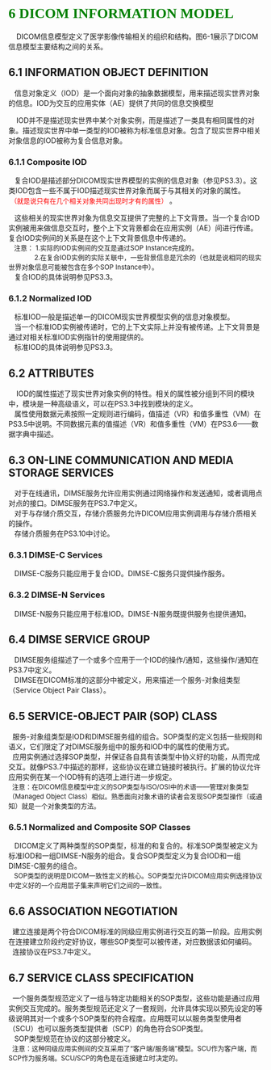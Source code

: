 <h1>
	<font face="Microsoft YaHei" color=green>
		6 DICOM INFORMATION MODEL
	</font>
</h1>
<p>
	&nbsp &nbsp DICOM信息模型定义了医学影像传输相关的组织和结构。图6-1展示了DICOM信息模型主要结构之间的关系。
</p>
<h2>
	6.1	INFORMATION OBJECT DEFINITION
</h2>
<p>
	&nbsp &nbsp信息对象定义（IOD）是一个面向对象的抽象数据模型，用来描述现实世界对象的信息。IOD为交互的应用实体（AE）提供了共同的信息交换模型
</p>
<p>
	&nbsp &nbsp IOD并不是描述现实世界中某个对象实例，而是描述了一类具有相同属性的对象。描述现实世界中单一类型的IOD被称为标准信息对象。包含了现实世界中相关对象信息的IOD被称为复合信息对象。
</p>
<h3>
	6.1.1	Composite IOD
</h3>
<p>
	&nbsp &nbsp复合IOD是描述部分DICOM现实世界模型的实例的信息对象（参见PS3.3）。这类IOD包含一些不属于IOD描述现实世界对象而属于与其相关的对象的属性。
	<font size = 2 color = red>
		&nbsp &nbsp（就是说只有在几个相关对象共同出现时才有的属性）
	</font>。
</p>
<p>
	&nbsp &nbsp这些相关的现实世界对象为信息交互提供了完整的上下文背景。当一个复合IOD实例被用来做信息交互时，整个上下文背景都会在应用实例（AE）间进行传递。复合IOD实例间的关系是在这个上下文背景信息中传递的。</br>
	<font size = 2>
		&nbsp &nbsp注意： 1.实际的IOD实例间的交互是通过SOP Instance完成的。</br>
		&nbsp &nbsp &nbsp &nbsp  &nbsp &nbsp &nbsp 2.在复合IOD实例的实际关联中，一些背景信息是冗余的（也就是说相同的现实世界对象信息可能被包含在多个SOP Instance中）。
	</font></br>
	&nbsp &nbsp复合IOD的具体说明参见PS3.3。
</p>
<h3>
	6.1.2 Normalized IOD
</h3>
<p>
	&nbsp &nbsp标准IOD一般是描述单一的DICOM现实世界模型实例的信息对象模型。</br>
	&nbsp &nbsp当一个标准IOD实例被传递时，它的上下文实际上并没有被传递。上下文背景是通过对相关标准IOD实例指针的使用提供的。</br>
	&nbsp &nbsp标准IOD的具体说明参见PS3.3。
</p>
<h2>
	6.2	ATTRIBUTES
</h2>
<p>
	&nbsp &nbsp IOD的属性描述了现实世界对象实例的特性。相关的属性被分组到不同的模块中，模块是一种高级语义，可以在PS3.3中找到模块的定义。</br>
	&nbsp &nbsp属性使用数据元素按照一定规则进行编码，值描述（VR）和值多重性（VM）在PS3.5中说明。不同数据元素的值描述（VR）和值多重性（VM）在PS3.6——数据字典中描述。
</p>
<h2>
	6.3	ON-LINE COMMUNICATION AND MEDIA STORAGE SERVICES
</h2>
<p>
	&nbsp &nbsp对于在线通讯，DIMSE服务允许应用实例通过网络操作和发送通知，或者调用点对点的接口。DIMSE服务在PS3.7中定义。</br>
	&nbsp &nbsp对于与存储介质交互，存储介质服务允许DICOM应用实例调用与存储介质相关的操作。</br>
	&nbsp &nbsp存储介质服务在PS3.10中讨论。
</p>
<h3>
	6.3.1 DIMSE-C Services
</h3>
<p>
	&nbsp&nbsp DIMSE-C服务只能应用于复合IOD。DIMSE-C服务只提供操作服务。
</p>
<h3>
	6.3.2 DIMSE-N Services
</h3>
<p>
	&nbsp&nbsp DIMSE-N服务只能应用于标准IOD。DIMSE-N服务既提供服务也提供通知。
</p>
<h2>
	6.4	DIMSE SERVICE GROUP
</h2>
<p>
	&nbsp&nbsp DIMSE服务组描述了一个或多个应用于一个IOD的操作/通知，这些操作/通知在PS3.7中定义。</br>
	&nbsp&nbsp DIMSE在DICOM标准的这部分中被定义，用来描述一个服务-对象组类型（Service Object Pair Class）。
</p>
<h2>
	6.5	SERVICE-OBJECT PAIR (SOP) CLASS
</h2>
<p>
	&nbsp&nbsp服务-对象组类型是IOD和DIMSE服务组的组合。SOP类型的定义包括一些规则和语义，它们限定了对DIMSE服务组中的服务和IOD中的属性的使用方式。</br>
	&nbsp&nbsp应用实例通过选择SOP类型，并保证各自具有该类型中协义好的功能，从而完成交互。就像PS3.7中描述的那样，这些协议在建立链接时被执行。扩展的协议允许应用实例在某一个IOD特有的选项上进行进一步规定。</br>
	<font size = 2>
		&nbsp&nbsp注意：在DICOM信息模型中定义的SOP类型与ISO/OSI中的术语——管理对象类型（Managed Object Class）相似。熟悉面向对象术语的读者会发现SOP类型操作（或通知）就是一个对象类型的方法。
	</font>
</p>
<h3>
	6.5.1 Normalized and Composite SOP Classes
</h3>
<p>
	&nbsp&nbsp DICOM定义了两种类型的SOP类型，标准的和复合的。标准SOP类型被定义为标准IOD和一组DIMSE-N服务的组合。复合SOP类型定义为复合IOD和一组DIMSE-C服务的组合。</br>
	<font size = 2>
		&nbsp&nbsp SOP类型的说明是DICOM一致性定义的核心。SOP类型允许DICOM应用实例选择协议中定义好的一个应用层子集来声明它们之间的一致性。
	</font>
</p>
<h2>
	6.6	ASSOCIATION NEGOTIATION
</h2>
<p>
	&nbsp&nbsp建立连接是两个符合DICOM标准的同级应用实例进行交互的第一阶段。应用实例在连接建立阶段约定好协议，哪些SOP类型可以被传递，对应数据该如何编码。</br>
	&nbsp&nbsp连接协议在PS3.7中定义。
</p>
<h2>
	6.7	SERVICE CLASS SPECIFICATION
</h2>
<p>
	&nbsp&nbsp一个服务类型规范定义了一组与特定功能相关的SOP类型，这些功能是通过应用实例交互完成的。服务类型规范还定义了一套规则，允许具体实现以预先设定的等级说明其对一个或多个SOP类型的符合程度。应用既可以以服务类型使用者（SCU）也可以服务类型提供者（SCP）的角色符合SOP类型。</br>
	&nbsp&nbsp SOP类型规范在协议的这部分被定义。</br>
	<font size = 2>
		&nbsp&nbsp注意：这种同级应用实例间的交互采用了“客户端/服务端”模型。SCU作为客户端，而SCP作为服务端。SCU/SCP的角色是在连接建立时决定的。
	</font>
</p>